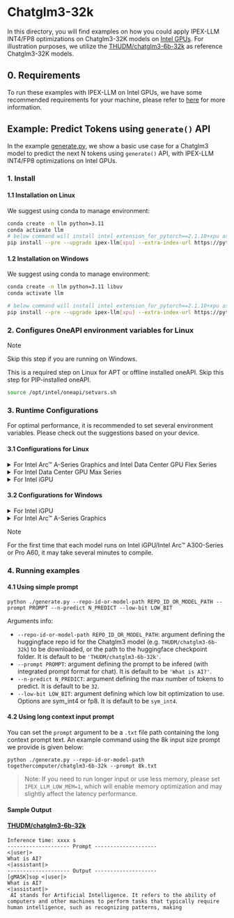 # Chatglm3-32k
In this directory, you will find examples on how you could apply IPEX-LLM INT4/FP8 optimizations on Chatglm3-32K models on [Intel GPUs](../../../README.md). For illustration purposes, we utilize the [THUDM/chatglm3-6b-32k](https://huggingface.co/THUDM/chatglm3-6b-32k) as reference Chatglm3-32K models.

## 0. Requirements
To run these examples with IPEX-LLM on Intel GPUs, we have some recommended requirements for your machine, please refer to [here](../../../README.md#requirements) for more information.

## Example: Predict Tokens using `generate()` API
In the example [generate.py](./generate.py), we show a basic use case for a Chatglm3 model to predict the next N tokens using `generate()` API, with IPEX-LLM INT4/FP8 optimizations on Intel GPUs.
### 1. Install
#### 1.1 Installation on Linux
We suggest using conda to manage environment:
```bash
conda create -n llm python=3.11
conda activate llm
# below command will install intel_extension_for_pytorch==2.1.10+xpu as default
pip install --pre --upgrade ipex-llm[xpu] --extra-index-url https://pytorch-extension.intel.com/release-whl/stable/xpu/us/
```

#### 1.2 Installation on Windows
We suggest using conda to manage environment:
```bash
conda create -n llm python=3.11 libuv
conda activate llm

# below command will install intel_extension_for_pytorch==2.1.10+xpu as default
pip install --pre --upgrade ipex-llm[xpu] --extra-index-url https://pytorch-extension.intel.com/release-whl/stable/xpu/us/
```

### 2. Configures OneAPI environment variables for Linux

> [!NOTE]
> Skip this step if you are running on Windows.

This is a required step on Linux for APT or offline installed oneAPI. Skip this step for PIP-installed oneAPI.

```bash
source /opt/intel/oneapi/setvars.sh
```

### 3. Runtime Configurations
For optimal performance, it is recommended to set several environment variables. Please check out the suggestions based on your device.
#### 3.1 Configurations for Linux
<details>

<summary>For Intel Arc™ A-Series Graphics and Intel Data Center GPU Flex Series</summary>

```bash
export USE_XETLA=OFF
export SYCL_PI_LEVEL_ZERO_USE_IMMEDIATE_COMMANDLISTS=1
export SYCL_CACHE_PERSISTENT=1
```

</details>

<details>

<summary>For Intel Data Center GPU Max Series</summary>

```bash
export LD_PRELOAD=${LD_PRELOAD}:${CONDA_PREFIX}/lib/libtcmalloc.so
export SYCL_PI_LEVEL_ZERO_USE_IMMEDIATE_COMMANDLISTS=1
export SYCL_CACHE_PERSISTENT=1
export ENABLE_SDP_FUSION=1
```
> Note: Please note that `libtcmalloc.so` can be installed by `conda install -c conda-forge -y gperftools=2.10`.
</details>

<details>

<summary>For Intel iGPU</summary>

```bash
export SYCL_CACHE_PERSISTENT=1
```

</details>

#### 3.2 Configurations for Windows
<details>

<summary>For Intel iGPU</summary>

```cmd
set SYCL_CACHE_PERSISTENT=1
```

</details>

<details>

<summary>For Intel Arc™ A-Series Graphics</summary>

```cmd
set SYCL_CACHE_PERSISTENT=1
```

</details>

> [!NOTE]
> For the first time that each model runs on Intel iGPU/Intel Arc™ A300-Series or Pro A60, it may take several minutes to compile.

### 4. Running examples
#### 4.1 Using simple prompt
```
python ./generate.py --repo-id-or-model-path REPO_ID_OR_MODEL_PATH --prompt PROMPT --n-predict N_PREDICT --low-bit LOW_BIT
```

Arguments info:
- `--repo-id-or-model-path REPO_ID_OR_MODEL_PATH`: argument defining the huggingface repo id for the Chatglm3 model (e.g. `THUDM/chatglm3-6b-32k`) to be downloaded, or the path to the huggingface checkpoint folder. It is default to be `'THUDM/chatglm3-6b-32k'`.
- `--prompt PROMPT`: argument defining the prompt to be infered (with integrated prompt format for chat). It is default to be `'What is AI?'`.
- `--n-predict N_PREDICT`: argument defining the max number of tokens to predict. It is default to be `32`.
- `--low-bit LOW_BIT`: argument defining which low bit optimization to use. Options are sym_int4 or fp8. It is default to be `sym_int4`.

#### 4.2 Using long context input prompt
You can set the `prompt` argument to be a `.txt` file path containing the long context prompt text. An example command using the 8k input size prompt we provide is given below:
```
python ./generate.py --repo-id-or-model-path togethercomputer/chatglm3-6b-32k --prompt 8k.txt
```
> Note: If you need to run longer input or use less memory, please set `IPEX_LLM_LOW_MEM=1`, which will enable memory optimization and may slightly affect the latency performance.
#### Sample Output
#### [THUDM/chatglm3-6b-32k](https://huggingface.co/THUDM/chatglm3-6b-32k)
```log
Inference time: xxxx s
-------------------- Prompt --------------------
<|user|>
What is AI?
<|assistant|>
-------------------- Output --------------------
[gMASK]sop <|user|>
What is AI?
<|assistant|>
 AI stands for Artificial Intelligence. It refers to the ability of computers and other machines to perform tasks that typically require human intelligence, such as recognizing patterns, making
```
